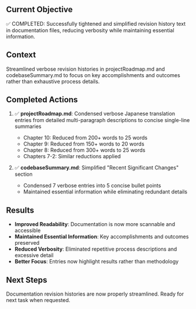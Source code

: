 ## Current Objective
✅ COMPLETED: Successfully tightened and simplified revision history text in documentation files, reducing verbosity while maintaining essential information.

## Context
Streamlined verbose revision histories in projectRoadmap.md and codebaseSummary.md to focus on key accomplishments and outcomes rather than exhaustive process details.

## Completed Actions
1. ✅ **projectRoadmap.md**: Condensed verbose Japanese translation entries from detailed multi-paragraph descriptions to concise single-line summaries
   - Chapter 10: Reduced from 200+ words to 25 words
   - Chapter 9: Reduced from 150+ words to 20 words  
   - Chapter 8: Reduced from 300+ words to 25 words
   - Chapters 7-2: Similar reductions applied

2. ✅ **codebaseSummary.md**: Simplified "Recent Significant Changes" section
   - Condensed 7 verbose entries into 5 concise bullet points
   - Maintained essential information while eliminating redundant details

## Results
- **Improved Readability**: Documentation is now more scannable and accessible
- **Maintained Essential Information**: Key accomplishments and outcomes preserved
- **Reduced Verbosity**: Eliminated repetitive process descriptions and excessive detail
- **Better Focus**: Entries now highlight results rather than methodology

## Next Steps
Documentation revision histories are now properly streamlined. Ready for next task when requested.
